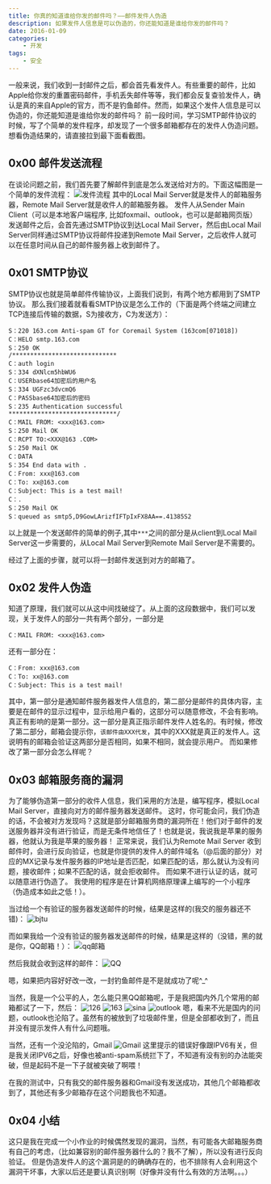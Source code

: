 ```yaml
---
title: 你真的知道谁给你发的邮件吗？——邮件发件人伪造
description: 如果发件人信息是可以伪造的，你还能知道是谁给你发的邮件吗？
date: 2016-01-09
categories:
    - 开发
tags:
    - 安全
---
```



一般来说，我们收到一封邮件之后，都会首先看发件人。有些重要的邮件，比如Apple给你发的重置密码邮件，手机丢失邮件等等，我们都会反复查验发件人，确认是真的来自Apple的官方，而不是钓鱼邮件。然而，如果这个发件人信息是可以伪造的，你还能知道是谁给你发的邮件吗？
前一段时间，学习SMTP邮件协议的时候，写了个简单的发件程序，却发现了一个很多邮箱都存在的发件人伪造问题。
想看伪造结果的，请直接拉到最下面看截图。


<!--more-->


## 0x00 邮件发送流程
在谈论问题之前，我们首先要了解邮件到底是怎么发送给对方的。下面这幅图是一个简单的发件流程：
![发件流程](http://qn-cdn.zacharyjia.me/imgSMTP1.png)
其中的Local Mail Server就是发件人的邮箱服务器，Remote Mail Server就是收件人的邮箱服务器。
发件人从Sender Main Client（可以是本地客户端程序, 比如foxmail、outlook，也可以是邮箱网页版）发送邮件之后，会首先通过SMTP协议到达Local Mail Server，然后由Local Mail Server同样通过SMTP协议将邮件投递到Remote Mail Server，之后收件人就可以在任意时间从自己的邮件服务器上收到邮件了。

## 0x01 SMTP协议
SMTP协议也就是简单邮件传输协议，上面我们说到，有两个地方都用到了SMTP协议。
那么我们接着就看看SMTP协议是怎么工作的（下面是两个终端之间建立TCP连接后传输的数据，S为接收方，C为发送方）：
```
S：220 163.com Anti-spam GT for Coremail System (163com[071018])
C：HELO smtp.163.com
S：250 OK
/*****************************
C：auth login
S：334 dXNlcm5hbWU6
C：USERbase64加密后的用户名
S：334 UGFzc3dvcmQ6
C：PASSbase64加密后的密码
S：235 Authentication successful
******************************/
C：MAIL FROM: <xxx@163.com>
S：250 Mail OK
C：RCPT TO:<XXX@163 .COM>
S：250 Mail OK
C：DATA
S：354 End data with .
C：From: xxx@163.com
C：To: xx@163.com
C：Subject: This is a test mail!
C：.
S：250 Mail OK
S：queued as smtp5,D9GowLArizfIFTpIxFX8AA==.41385S2
```
以上就是一个发送邮件的简单的例子,其中`***`之间的部分是从client到Local Mail Server这一步需要的，从Local Mail Server到Remote Mail Server是不需要的。

经过了上面的步骤，就可以将一封邮件发送到对方的邮箱了。

## 0x02 发件人伪造
知道了原理，我们就可以从这中间找破绽了。从上面的这段数据中，我们可以发现，关于发件人的部分一共有两个部分，一部分是
```
C：MAIL FROM: <xxx@163.com>
```
还有一部分在：
```
C：From: xxx@163.com
C：To: xx@163.com
C：Subject: This is a test mail!
```
其中，第一部分是通知邮件服务器发件人信息的，第二部分是邮件的具体内容，主要是在邮件的显示过程中，显示给用户看的，这部分可以随意修改，不会有影响。
真正有影响的是第一部分。这一部分是真正指示邮件发件人姓名的。有时候，修改了第二部分，邮箱会提示你，`该邮件由XXX代发`，其中的XXX就是真正的发件人。这说明有的邮箱会验证这两部分是否相同，如果不相同，就会提示用户。
而如果修改了第一部分会怎么样呢？

## 0x03 邮箱服务商的漏洞
为了能够伪造第一部分的收件人信息，我们采用的方法是，编写程序，模拟Local Mail Server，直接向对方的邮件服务器发送邮件。
这时，你可能会问，我们伪造的话，不会被对方发现吗？这就是部分邮箱服务商的漏洞所在！他们对于邮件的发送服务器并没有进行验证，而是无条件地信任了！也就是说，我说我是苹果的服务器，他就认为我是苹果的服务器！
正常来说，我们认为Remote Mail Server 收到邮件时，会进行反向验证，也就是你提供的发件人的邮件域名（@后面的部分）对应的MX记录与发件服务器的IP地址是否匹配，如果匹配的话，那么就认为没有问题，接收邮件；如果不匹配的话，就会拒收邮件。
而如果不进行认证的话，就可以随意进行伪造了。
我使用的程序是在计算机网络原理课上编写的一个小程序（伪造成本如此之低！）。


当过给一个有验证的服务器发送邮件的时候，结果是这样的(我交的服务器还不错)：
![bjtu](http://qn-cdn.zacharyjia.me/imgbjtu.png)

而如果我给一个没有验证的服务器发送邮件的时候，结果是这样的（没错，黑的就是你，QQ邮箱！）：
![qq邮箱](http://qn-cdn.zacharyjia.me/imgQQ.png)

然后我就会收到这样的邮件：
![QQ](http://qn-cdn.zacharyjia.me/imgQQ2.png)

嗯，如果把内容好好改一改，一封钓鱼邮件是不是就成功了呢^_^

当然，我是一个公平的人，怎么能只黑QQ邮箱呢，于是我把国内外几个常用的邮箱都试了一下，然后：
![126](http://qn-cdn.zacharyjia.me/img126.png)
![163](http://qn-cdn.zacharyjia.me/img163.png)
![sina](http://qn-cdn.zacharyjia.me/imgsina.png)
![outlook](http://qn-cdn.zacharyjia.me/imgoutlook.png)
嗯，看来不光是国内的问题，outlook也沦陷了。虽然有的被放到了垃圾邮件里，但是全部都收到了，而且并没有提示发件人有什么问题哦。

当然，还有一个没沦陷的，Gmail
![Gmail](http://qn-cdn.zacharyjia.me/imggmail.png)
这里提示的错误好像跟IPV6有关，但是我关闭IPV6之后，好像也被anti-spam系统拦下了，不知道有没有别的办法能突破，但是起码不是一下子就被突破了啊喂！

在我的测试中，只有我交的邮件服务器和Gmail没有发送成功，其他几个邮箱都收到了，其他还有多少邮箱存在这个问题我也不知道。

## 0x04 小结
这只是我在完成一个小作业的时候偶然发现的漏洞，当然，有可能各大邮箱服务商有自己的考虑，（比如兼容别的邮件服务器什么的？我不了解），所以没有进行反向验证。
但是伪造发件人的这个漏洞是的的确确存在的，也不排除有人会利用这个漏洞干坏事，大家以后还是要认真识别啊（好像并没有什么有效的方法啊。。。）
